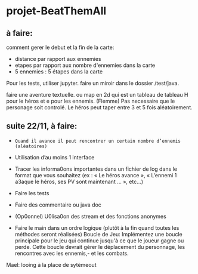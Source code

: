 # projet-BeatThemAll

## à faire:

comment gerer le debut et la fin de la carte:
- distance par rapport aux ennemies
- etapes par rapport aux nombre d'ennemies dans la carte
- 5 ennemies : 5 étapes dans la carte

Pour les tests, utiliser jupyter. faire un miroir dans le dossier /test/java.

faire une aventure textuelle.
ou map en 2d qui est un tableau de tableau H pour le héros et e pour les ennemis. (Flemme)
Pas necessaire que le personage soit controlé.
Le héros peut taper entre 3 et 5 fois aléatoirement.

## suite 22/11, à faire:
- ```Quand il avance il peut rencontrer un certain nombre d’ennemis (aléatoires)```

- Utilisation d’au moins 1 interface
- Tracer les informa0ons importantes dans un fichier de log dans le format que vous
souhaitez (ex : « Le héros avance », « L’ennemi 1 a3aque le héros, ses PV sont
maintenant ... », etc…)
- Faire les tests
- Faire des commentaire ou java doc
- (Op0onnel) U0lisa0on des stream et des fonctions anonymes
- Faire le main dans un ordre logique (plutôt à la fin quand toutes les méthodes seront réalisées)
Boucle de Jeu: Implémentez une boucle principale pour le jeu qui continue jusqu'à ce que le joueur
gagne ou perde. Cette boucle devrait gérer le déplacement du personnage, 
les rencontres avec les ennemis,- et les combats.


Mael: looing à la place de sytèmeout